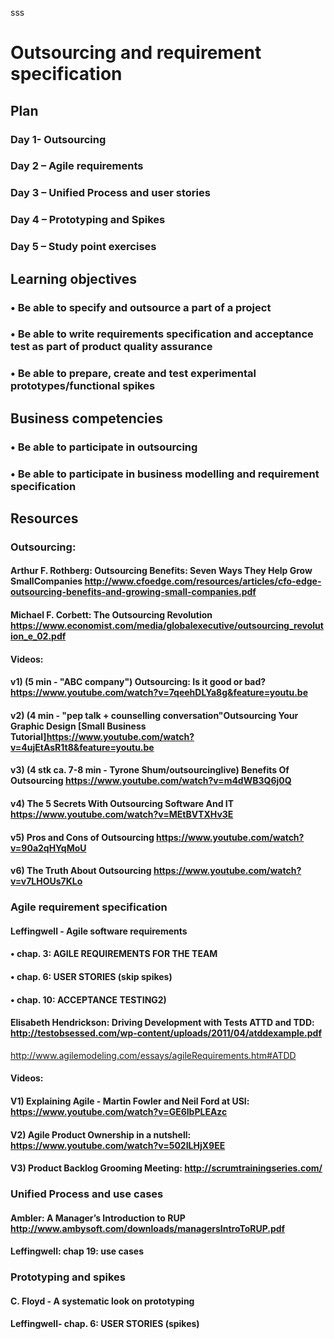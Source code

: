 sss 
# Outsourcing and requirement specification
## Plan
### Day 1- Outsourcing
### Day 2 – Agile requirements
### Day 3 – Unified Process and user stories
### Day 4 – Prototyping and Spikes
### Day 5 – Study point exercises

## Learning objectives
### •	Be able to specify and outsource a part of a project
### •	Be able to write requirements specification and acceptance test as part of product quality assurance
### •	Be able to prepare, create and test experimental prototypes/functional spikes
## Business competencies 
### •	Be able to participate in outsourcing
### •	Be able to participate in business modelling and requirement specification

## Resources
### Outsourcing:
#### Arthur F. Rothberg: Outsourcing Benefits: Seven Ways They Help Grow SmallCompanies http://www.cfoedge.com/resources/articles/cfo-edge-outsourcing-benefits-and-growing-small-companies.pdf 
#### Michael F. Corbett: The Outsourcing Revolution https://www.economist.com/media/globalexecutive/outsourcing_revolution_e_02.pdf 
#### Videos:
#### v1) (5 min - "ABC company") Outsourcing: Is it good or bad? https://www.youtube.com/watch?v=7qeehDLYa8g&feature=youtu.be 
#### v2) (4 min - "pep talk + counselling conversation"Outsourcing Your Graphic Design [Small Business Tutorial]https://www.youtube.com/watch?v=4ujEtAsR1t8&feature=youtu.be
#### v3) (4 stk ca. 7-8 min - Tyrone Shum/outsourcinglive) Benefits Of Outsourcing https://www.youtube.com/watch?v=m4dWB3Q6j0Q 
#### v4) The 5 Secrets With Outsourcing Software And IT https://www.youtube.com/watch?v=MEtBVTXHv3E 
#### v5) Pros and Cons of Outsourcing https://www.youtube.com/watch?v=90a2qHYqMoU 
#### v6) The Truth About Outsourcing https://www.youtube.com/watch?v=v7LHOUs7KLo 

### Agile requirement specification
#### Leffingwell - Agile software requirements 
#### •	chap. 3: AGILE REQUIREMENTS FOR THE TEAM
#### •	chap. 6: USER STORIES (skip spikes)
#### •	chap. 10: ACCEPTANCE TESTING2)
#### Elisabeth Hendrickson: Driving Development with Tests ATTD and TDD: http://testobsessed.com/wp-content/uploads/2011/04/atddexample.pdf 
http://www.agilemodeling.com/essays/agileRequirements.htm#ATDD

#### Videos:
#### V1) Explaining Agile - Martin Fowler and Neil Ford at USI: https://www.youtube.com/watch?v=GE6lbPLEAzc 
#### V2) Agile Product Ownership in a nutshell: https://www.youtube.com/watch?v=502ILHjX9EE 
#### V3) Product Backlog Grooming Meeting: http://scrumtrainingseries.com/ 

### Unified Process and use cases
#### Ambler: A Manager’s Introduction to RUP http://www.ambysoft.com/downloads/managersIntroToRUP.pdf 
#### Leffingwell: chap 19: use cases

### Prototyping and spikes
#### C. Floyd - A systematic look on prototyping 
#### Leffingwell- chap. 6: USER STORIES (spikes) 
